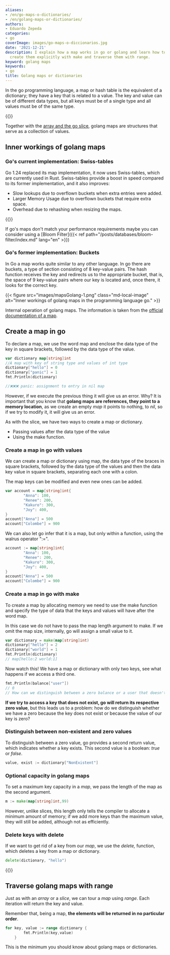 ```yaml
---
aliases:
- /en/go-maps-o-dictionaries/
- /en/golang-maps-or-dictionaries/
authors:
- Eduardo Zepeda
categories:
- go
coverImage: images/go-maps-o-diccionarios.jpg
date: '2021-12-21'
description: I explain how a map works in go or golang and learn how to declare them,
  create them explicitly with make and traverse them with range.
keyword: golang maps
keywords:
- go
title: Golang maps or dictionaries
---
```


In the go programming language, a map or hash table is the equivalent of a dictionary; they have a key that is related to a value. The key and value can be of different data types, but all keys must be of a single type and all values must be of the same type.

{{<box link="/en/pages/go-programming-language-tutorial/" image="https://res.cloudinary.com/dwrscezd2/image/upload/v1717959563/Go_gopher_favicon_uzxa20.svg" type="info" message="Hey! did you know that I wrote a completely Free Go programming language tutorial?, click here to read it it">}}

Together with the [array and the go slice](/en/go/go-slices-and-arrays-basic-characteristics-and-most-common-uses/), golang maps are structures that serve as a collection of values.

## Inner workings of golang maps

### Go's current implementation: Swiss-tables

Go 1.24 replaced its map implementation, it now uses Swiss-tables, which are currently used in Rust. Swiss-tables provide a boost in speed compared to its former implementation, and it also improves:

- Slow lookups due to overflown buckets when extra entries were added.
- Larger Memory Usage due to overflown buckets that require extra space.
- Overhead due to rehashing when resizing the maps.

{{<swissTables>}}

If go's maps don't match your performance requirements maybe you can consider using a [Bloom Filter]({{< ref path="/posts/databases/bloom-filter/index.md" lang="en" >}})

### Go's former implementation: Buckets

In Go a map works quite similar to any other language. In go there are buckets, a type of section consisting of 8 key-value pairs. The hash function receives the key and redirects us to the appropriate bucket, that is, the space of 9 key-value pairs where our key is located and, once there, it looks for the correct key.

{{< figure src="images/mapsGolang-1.png" class="md-local-image" alt="Inner workings of golang maps in the programming language go." >}}

Internal operation of golang maps. The information is taken from the [official documentation of a map](https://go.dev/src/runtime/map.go).

## Create a map in go

To declare a map, we use the word map and enclose the data type of the key in square brackets, followed by the data type of the value.

```go
var dictionary map[string]int
//A map with key of string type and values of int type 
dictionary["hello"] = 0
dictionary["panic"] = 1
fmt.Println(dictionary)

//❌❌❌ panic: assignment to entry in nil map
```

However, if we execute the previous thing it will give us an error. Why? It is important that you know that **golang maps are references, they point to a memory location**, as we create an empty _map_ it points to nothing, to _nil_, so if we try to modify it, it will give us an error.

As with the slice, we have two ways to create a map or dictionary.

* Passing values after the data type of the value
* Using the make function.

### Create a map in go with values

We can create a map or dictionary using map, the data type of the braces in square brackets, followed by the data type of the values and then the data key value in square brackets, separating each one with a colon.

The map keys can be modified and even new ones can be added.

```go
var account = map[string]int{
        "Anna": 100,
        "Renee": 200,
        "Kakuro": 300,
        "Joy": 400,
}
account["Anna"] = 500
account["Colombe"] = 900
```

We can also let go infer that it is a map, but only within a function, using the walrus operator ":=".

```go
account := map[string]int{
        "Anna": 100,
        "Renee": 200,
        "Kakuro": 300,
        "Joy": 400,
}
account["Anna"] = 500
account["Colombe"] = 900
```

### Create a map in go with make

To create a map by allocating memory we need to use the make function and specify the type of data that the keys and values will have after the word map.

In this case we do not have to pass the map length argument to make. If we omit the map size, internally, go will assign a small value to it.

```go
var dictionary = make(map[string]int)
dictionary["hello"] = 2
dictionary["world"] = 1
fmt.Println(dictionary)
// map[hello:2 world:1]
```

Now watch this! We have a map or dictionary with only two keys, see what happens if we access a third one.

```go
fmt.Println(balance["user"])
// 0
// How can we distinguish between a zero balance or a user that doesn't exist
```

**If we try to access a key that does not exist, go will return its respective zero value**, but this leads us to a problem: how do we distinguish whether we have a zero because the key does not exist or because the value of our key is zero?

### Distinguish between non-existent and zero values

To distinguish between a zero value, go provides a second return value, which indicates whether a key exists. This second value is a boolean: _true_ or _false_.

```go
value, exist := dictionary["NonExistent"]
```

### Optional capacity in golang maps

To set a maximum key capacity in a _map_, we pass the length of the map as the second argument.

```go
m := make(map[string]int,99)
```

However, unlike slices, this length only tells the compiler to allocate a minimum amount of memory; if we add more keys than the maximum value, they will still be added, although not as efficiently.

### Delete keys with delete

If we want to get rid of a key from our _map_, we use the _delete,_ function, which deletes a key from a map or dictionary.

```go
delete(dictionary, "hello")
```

{{<ad>}}

## Traverse golang maps with range

Just as with an _array_ or a _slice_, we can tour a _map_ using _range_. Each iteration will return the key and value.

Remember that, being a map, **the elements will be returned in no particular order**.

```go
for key, value := range dictionary {
        fmt.Println(key,value)
    }
```

This is the minimum you should know about golang maps or dictionaries.